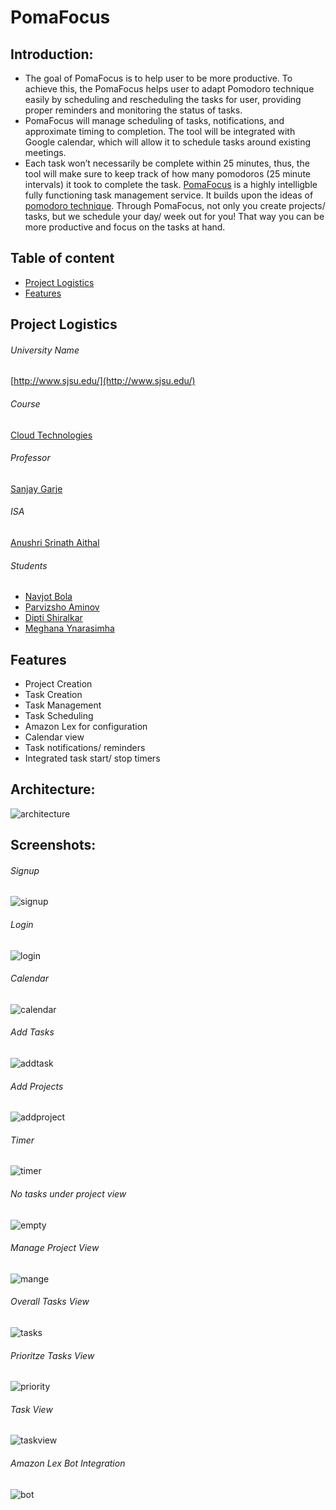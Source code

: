 # PomaFocus #

## Introduction:

* The goal of PomaFocus is to help user to be more productive. To achieve this, the PomaFocus helps user to adapt Pomodoro technique easily by scheduling and rescheduling the tasks for user, providing proper reminders and monitoring the status of tasks.
* PomaFocus will manage scheduling of tasks, notifications, and approximate timing to completion. The tool will be integrated with Google calendar, which will allow it to schedule tasks around existing meetings. 
* Each task won’t necessarily be complete within 25 minutes, thus, the tool will make sure to keep track of how many pomodoros (25 minute intervals) it took to complete the task. 
[PomaFocus](http://pomafocus.com/) is a highly intelligble fully functioning task management service. It builds upon the ideas of [pomodoro technique](https://francescocirillo.com/pages/pomodoro-technique). Through PomaFocus, not only you create projects/ tasks, but we schedule your day/ week out for you! That way you can be more productive and focus on the tasks at hand.

 ## Table of content
 - [Project Logistics](#project-logistics)
- [Features](#features)

 ## Project Logistics
 
 ###### University Name
[http://www.sjsu.edu/](http://www.sjsu.edu/)

 ###### Course
[Cloud Technologies](http://info.sjsu.edu/web-dbgen/catalog/courses/CMPE281.html)

 ###### Professor
[Sanjay Garje](https://www.linkedin.com/in/sanjaygarje/)

 ######  ISA
[Anushri Srinath Aithal](https://www.linkedin.com/in/anushri-aithal/)

 ###### Students
- [Navjot Bola](https://www.linkedin.com/in/navjotbola/)
- [Parvizsho Aminov](https://www.linkedin.com/in/parvizsho/)
- [Dipti Shiralkar](https://www.linkedin.com/in/diptivs/)
- [Meghana Ynarasimha](https://www.linkedin.com/in/ymeghana/)

 ## Features
- Project Creation
- Task Creation
- Task Management
- Task Scheduling
- Amazon Lex for configuration
- Calendar view
- Task notifications/ reminders
- Integrated task start/ stop timers

## Architecture:

![architecture](https://user-images.githubusercontent.com/32143377/49681242-2aacd700-fa53-11e8-8de0-98339ab3255d.PNG)


## Screenshots:
 ###### Signup
![signup](https://raw.githubusercontent.com/diptivs/pomafocus/master/screenshots/signup.png)
 ###### Login
![login](https://raw.githubusercontent.com/diptivs/pomafocus/master/screenshots/login.png)
 ###### Calendar
![calendar](https://raw.githubusercontent.com/diptivs/pomafocus/master/screenshots/calendarview2.png)
 ###### Add Tasks
![addtask](https://raw.githubusercontent.com/diptivs/pomafocus/master/screenshots/addtask.png)
 ###### Add Projects
![addproject](https://raw.githubusercontent.com/diptivs/pomafocus/master/screenshots/addproject.png)
 ###### Timer
![timer](https://raw.githubusercontent.com/diptivs/pomafocus/master/screenshots/timer.png)
 ###### No tasks under project view
![empty](https://raw.githubusercontent.com/diptivs/pomafocus/master/screenshots/emptymanage.png)
 ###### Manage Project View
![mange](https://raw.githubusercontent.com/diptivs/pomafocus/master/screenshots/manageview.png)
 ###### Overall Tasks View
![tasks](https://raw.githubusercontent.com/diptivs/pomafocus/master/screenshots/taskview.png)
 ###### Prioritze Tasks View
![priority](https://raw.githubusercontent.com/diptivs/pomafocus/master/screenshots/priorityview.png)
 ###### Task View
![taskview](https://raw.githubusercontent.com/diptivs/pomafocus/master/screenshots/taskseditview.png)
 ###### Amazon Lex Bot Integration
![bot](https://raw.githubusercontent.com/diptivs/pomafocus/master/screenshots/configuration.png)

